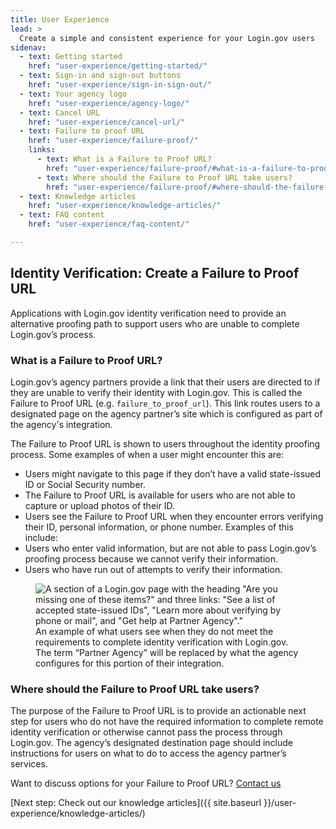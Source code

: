 ```yaml
---
title: User Experience
lead: >
  Create a simple and consistent experience for your Login.gov users
sidenav:
  - text: Getting started
    href: "user-experience/getting-started/"
  - text: Sign-in and sign-out buttons
    href: "user-experience/sign-in-sign-out/"
  - text: Your agency logo
    href: "user-experience/agency-logo/"
  - text: Cancel URL
    href: "user-experience/cancel-url/"
  - text: Failure to proof URL
    href: "user-experience/failure-proof/"
    links:
      - text: What is a Failure to Proof URL?
        href: "user-experience/failure-proof/#what-is-a-failure-to-proof-url"
      - text: Where should the Failure to Proof URL take users?
        href: "user-experience/failure-proof/#where-should-the-failure-to-proof-url-take-users"
  - text: Knowledge articles
    href: "user-experience/knowledge-articles/"
  - text: FAQ content
    href: "user-experience/faq-content/"

---
```


## Identity Verification: Create a Failure to Proof URL
Applications with Login.gov identity verification need to provide an alternative proofing path to support users who are unable to complete Login.gov’s process.

### What is a Failure to Proof URL?
Login.gov’s agency partners provide a link that their users are directed to if they are unable to verify their identity with Login.gov. This is called the Failure to Proof URL (e.g. `failure_to_proof_url`). This link routes users to a designated page on the agency partner’s site which is configured as part of the agency's integration.

The Failure to Proof URL is shown to users throughout the identity proofing process. Some examples of when a user might encounter this are:

- Users might navigate to this page if they don’t have a valid state-issued ID or Social Security number.
- The Failure to Proof URL is available for users who are not able  to capture or upload photos of their ID.
- Users see the Failure to Proof URL when they encounter errors verifying their ID, personal information, or phone number. Examples of this include:
- Users who enter valid information, but are not able to pass Login.gov’s proofing process because we cannot verify their information.
- Users who have run out of attempts to verify their information.

<figure>
  <img src="{{ site.baseurl }}/assets/img/missing-docs.png"
       alt='A section of a Login.gov page with the heading "Are you missing one of these items?" and three links: "See a list of accepted state-issued IDs", "Learn more about verifying by phone or mail", and "Get help at Partner Agency"."'
       class="display-block grid-col flex-auto flex-align-center margin-y-4 shadow-2">
  <figcaption class="text-left">An example of what users see when they do not meet the requirements to complete identity verification with Login.gov. The term “Partner Agency” will be replaced by what the agency configures for this portion of their integration.</figcaption>
</figure>

### Where should the Failure to Proof URL take users?

The purpose of the Failure to Proof URL is to provide an actionable next step for users who do not have the required information to complete remote identity verification or otherwise cannot pass the process through Login.gov. The agency’s designated destination page should include instructions for users on what to do to access the agency partner’s services.

Want to discuss options for your Failure to Proof URL? <a
  class="usa-link usa-link--external"
  rel="noreferrer"
  target="_blank"
  href="https://zendesk.login.gov">
  Contact us
</a>

[Next step: Check out our knowledge articles]({{ site.baseurl }}/user-experience/knowledge-articles/)

